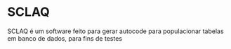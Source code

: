 # SCLAQ
SCLAQ é um software feito para gerar autocode para populacionar tabelas em banco de dados, para fins de testes
